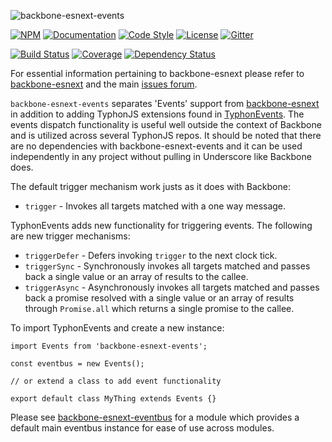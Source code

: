 ![backbone-esnext-events](http://i.imgur.com/gfeYvBh.png)

[![NPM](https://img.shields.io/npm/v/backbone-esnext-events.svg?label=npm)](https://www.npmjs.com/package/backbone-esnext-events)
[![Documentation](http://docs.typhonjs.io/typhonjs-backbone-esnext/backbone-esnext-events/badge.svg)](http://docs.typhonjs.io/typhonjs-backbone-esnext/backbone-esnext-events/)
[![Code Style](https://img.shields.io/badge/code%20style-allman-yellowgreen.svg?style=flat)](https://en.wikipedia.org/wiki/Indent_style#Allman_style)
[![License](https://img.shields.io/badge/license-MPLv2-yellowgreen.svg?style=flat)](https://github.com/typhonjs-backbone/typhonjs-core-backbone-events/blob/master/LICENSE)
[![Gitter](https://img.shields.io/gitter/room/typhonjs/TyphonJS.svg)](https://gitter.im/typhonjs/TyphonJS)

[![Build Status](https://travis-ci.org/typhonjs-backbone-esnext/backbone-esnext-events.svg)](https://travis-ci.org/typhonjs-backbone-esnext/backbone-esnext-events)
[![Coverage](https://img.shields.io/codecov/c/github/typhonjs-backbone-esnext/backbone-esnext-events.svg)](https://codecov.io/github/typhonjs-backbone-esnext/backbone-esnext-events)
[![Dependency Status](https://david-dm.org/typhonjs-backbone-esnext/backbone-esnext-events.svg)](https://david-dm.org/typhonjs-backbone-esnext/backbone-esnext-events)

For essential information pertaining to backbone-esnext please refer to [backbone-esnext](https://github.com/typhonjs-backbone-esnext/backbone-esnext) and the main [issues forum](https://github.com/typhonjs-backbone-esnext/backbone-esnext/issues).

`backbone-esnext-events` separates 'Events' support from [backbone-esnext](https://github.com/typhonjs-backbone-esnext) in addition to adding TyphonJS extensions found in [TyphonEvents](https://github.com/typhonjs-backbone-esnext/backbone-esnext-events/blob/master/src/TyphonEvents.js). The events dispatch functionality is useful well outside the context of Backbone and is utilized across several TyphonJS repos. It should be noted that there are no dependencies with backbone-esnext-events and it can be used independently in any project without pulling in Underscore like Backbone does. 

The default trigger mechanism work justs as it does with Backbone:
- `trigger` - Invokes all targets matched with a one way message. 

TyphonEvents adds new functionality for triggering events. The following are new trigger mechanisms:

- `triggerDefer` - Defers invoking `trigger` to the next clock tick.
- `triggerSync` - Synchronously invokes all targets matched and passes back a single value or an array of results to the callee.
- `triggerAsync` - Asynchronously invokes all targets matched and passes back a promise resolved with a single value or an array of results through `Promise.all` which returns a single promise to the callee.

To import TyphonEvents and create a new instance: 
```
import Events from 'backbone-esnext-events';

const eventbus = new Events();

// or extend a class to add event functionality
 
export default class MyThing extends Events {}
```

Please see [backbone-esnext-eventbus](https://www.npmjs.com/package/backbone-esnext-eventbus) for a module which provides a default main eventbus instance for ease of use across modules.
